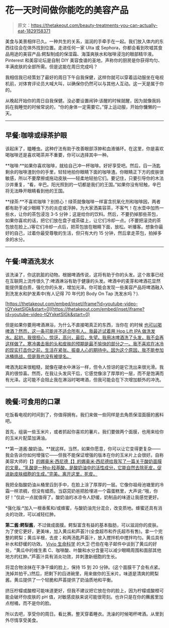 # 花一天时间做你能吃的美容产品

> 原文：<https://thetakeout.com/beauty-treatments-you-can-actually-eat-1829158371>

美食与美景相伴已久。一种共生的关系，滋润的手牵手在一起。我们放入体内的东西往往会在体外找到位置。走进任何一家 Ulta 或 Sephora，你都会看到吹嘘其食品用途的美容产品:鳄梨制成的保湿霜、海藻爽肤水和咖啡浸泡的眼部精华液。Pinterest 和美容论坛是自制 DIY 美容食谱的圣地，声称你的厨房是你获得均匀、丰满皮肤的全部所需。但是这能在周日完成吗？



我相信我已经策划了最好的周日下午自我保健，这样你就可以穿着运动服坐在电视机前，对体育评论员大喊大叫，以确保你仍然可以与其他人互动。这一天是属于你的。

从晚起开始你的周日自我保健。没必要设置闹钟:该醒的时候就醒，因为就像我妈妈在我睡觉的时候常说的，“你的身体一定需要它。”穿上运动服，开始你慵懒的一天。

* * *

## 早餐:咖啡或绿茶护眼

该起床了，瞌睡虫。这种疗法有助于改善眼部浮肿和血液循环。在这里，你是喜欢喝咖啡还是喜欢喝茶并不重要，你可以选择其中一种。

**咖啡:**如果你喜欢咖啡，就给自己冲一杯咖啡。好好享受吧。然后，舀一汤匙剩余的咖啡渣到你的手里，轻轻地拍你眼睛下面的咖啡渣。你眼睛正下方的皮肤很敏感，所以不要摩擦或拖动皮肤——轻柔地轻拍它们。要记住，只要引导你的木法沙并重复，“看，辛巴。阳光照到的一切都是我们的王国。”如果你没有轻触，辛巴将无法睁开眼睛看到他的王国。

**绿茶:**不喜欢咖啡？别担心！绿茶就像咖啡一样富含抗氧化剂和咖啡因，两者都有助于减少眼睛下方的炎症或浮肿。为大家洒美容茶，不客气！在水壶中加热一些水，让你的茶包浸泡 3-5 分钟；这是给你的饮料。然后，不要扔掉那些茶包，如果你喜欢的话，把它们放在盘子或茶碟上，让它们冷却一点。(不要把滚烫的茶包放在脸上。)等它们冷却一点后，把茶包放在眼睛下面，放松。听播客。想象你最好的自己，过着你最受尊敬的生活，但只有大约 15 分钟，然后拿走茶包，拍掉多余的水分。

* * *

## 午餐:啤酒洗发水

该洗澡了，你这肮脏的动物。根据啤酒传说，这将有助于你的头发。这个故事已经在互联网上流传很久了:啤酒淋浴有助于健康的头发。啤酒中的麦芽和啤酒花显然能提供蛋白质，强化你的头发，增加光泽。你可能会发现一些美容产品将啤酒融入到洗发水和护发素中(有人记得 70 年代的 Body On Tap 洗发水吗？).

 [https://thetakeout.com/embed/inset/iframe?id=youtube-video-tQYxketSIGk&start=0](https://thetakeout.com/embed/inset/iframe?id=youtube-video-tQYxketSIGk&start=0) 

但是如果你要用啤酒淋浴，为什么不直接喝真正的东西，当你在 的时候 [也可以喝啤酒？然而，这一条可能并不适合所有人。我最近试着用 Hop Lift IPA 做洗发水。起初，我很担心，惊讶，高兴，最后，失望。我用冰啤酒洗了头发，我不会再这样做了。寒冷袭击我的头和皮肤的预期是最不愉快的部分之一。我不喜欢在冰冷的现实打击你之前，生活在紧张、振奋人心的期待中。因为这个原因，我不能参加冰桶挑战，但是我也没有被提名。](https://thetakeout.com/shower-beer-shower-wine-even-with-a-cute-holder-1829031905)

啤酒洗起来很粗糙，就像在硬水中淋浴一样，但令人惊讶的是它洗出来很光滑。我真的很惊喜。然而，在我让头发风干后，它感觉像涂了厚厚的一层，而不是饱满而有光泽。这可能不会阻止我在淋浴时喝啤酒，但我可能会在下次增加额外的冲洗。

* * *

## 晚餐:可食用的口罩

吃饭看电视的时间到了，你值得拥有。我们来做一些同样是去角质保湿面膜的酱料吧。

首先，组装一些玉米片，或者抓起你喜欢的薯片。我们要做两个面膜，也用来给你的玉米片配菜加满油。

**第一道酱:酸奶油。**就这样。当然，如果你愿意，你可以让它变得更复杂——我会告诉你如何增强它——但我不能保证增强的版本在你的玉米片上会很好。自称美容大师的【】[的娜奥米·西尼德【】的娜奥米·西尼德给我写了一篇关于酸奶面膜的文章，“乳酸是一种α-羟基酸，是酸奶油中的活性成分，它能自然去除死皮，促进新皮肤细胞的生成。”完美。离开这里，死皮。](https://www.naomisineadbeauty.com/)

我把全脂酸奶油从桶里舀到手中，在脸上涂了厚厚的一层。它像你祖母池塘里的冷霜一样浓稠，但没有蜡质。当窈窕奶爸把脸埋进一个霜蛋糕里，大声说:“哦，你好！”仅此一点就值得了。酸奶油的冰凉令人舒缓，奶制品的味道让我感觉更好。

*强化版:*加入一根香蕉和/或蜂蜜，与酸奶油充分混合，改变质地。蜂蜜还具有消炎的功效，可以减轻红肿。

**第二酱:鳄梨酱**，不过做成面膜。鳄梨富含有益的基本脂肪，可以滋润你的皮肤。为了使它更好，更美味，加入黄瓜和芦荟汁(全食超市和乔氏超市有售)。拿一个完整的鳄梨；黄瓜半根，去皮；和两汤匙芦荟汁，放入搅拌机中搅拌均匀。黄瓜具有补水和舒缓的功效。 [Vivio 生命科学](https://viviolifesciences.com/) 的大卫·巴伯在电子邮件中谈到了黄瓜的好处，“黄瓜中的维生素 C、咖啡酸、叶酸和水分含量可以减少眼睛周围和面部其他地方的红肿。”芦荟汁具有消炎功效，并刺激新细胞的生长。

将混合物涂抹在干净干燥的脸上，保持 15 到 20 分钟。(这个面膜干了会有点紧。洗掉并拍干。)然后，把剩下的舀进碗里，用来做你的玉米片。味道是清爽的鳄梨酱。黄瓜提供了一个轻脆和芦荟提供了奶油质地和平衡。

挤压柠檬或酸橙可能味道更好，但我不建议把它放在你的脸上，因为柠檬或酸橙可能会破坏你皮肤的 pH 值，对敏感皮肤来说可能很苛刻。也许只是在你的蘸酱里加点柑橘，而不是你的脸。

所以去吧，享受你的周日。看比赛。整天穿着睡衣。洗澡的时候喝杯啤酒。从里到外尽情享受美食。